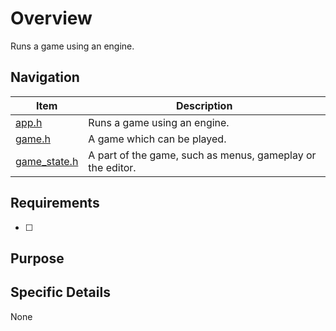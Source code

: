 # Overview

Runs a game using an engine.

## Navigation

| Item                           | Description                                                |
|--------------------------------|------------------------------------------------------------|
| [app.h](./app.h)               | Runs a game using an engine.                               |
| [game.h](./game.h)             | A game which can be played.                                |
| [game_state.h](./game_state.h) | A part of the game, such as menus, gameplay or the editor. |

## Requirements

- [ ] 

## Purpose


## Specific Details

None